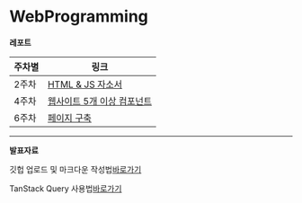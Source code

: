 # WebProgramming

**레포트**

| 주차별 | 링크                                                                                                    |
| ------ | ------------------------------------------------------------------------------------------------------- |
| 2주차  | [HTML & JS 자소서](https://github.com/secgyu/WebProgramming/tree/main/0311/report)                      |
| 4주차  | [웹사이트 5개 이상 컴포넌트](https://github.com/secgyu/WebProgramming/tree/main/0325/report/web_report) |
| 6주차  | [페이지 구축](https://github.com/secgyu/WebProgramming/tree/main/0408/report/reportweb)                 |

---

**발표자료**

깃헙 업로드 및 마크다운 작성법[바로가기](https://github.com/secgyu/WebProgramming/blob/main/0318/%EA%B9%83%ED%97%88%EB%B8%8C%20%EC%97%85%EB%A1%9C%EB%93%9C%20%EB%B0%8F%20%EB%A7%88%ED%81%AC%EB%8B%A4%EC%9A%B4%20%EC%9E%91%EC%84%B1%EB%B2%95.pptx)

TanStack Query 사용법[바로가기](https://github.com/secgyu/WebProgramming/blob/main/0415/TANSTACK%20QUERY.pptx)
